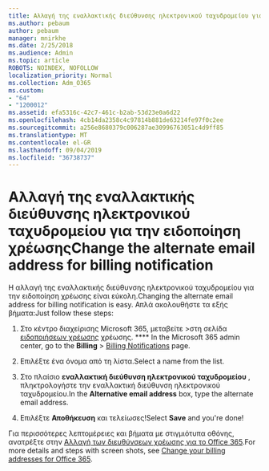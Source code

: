 ```yaml
---
title: Αλλαγή της εναλλακτικής διεύθυνσης ηλεκτρονικού ταχυδρομείου για την ειδοποίηση χρέωσης
ms.author: pebaum
author: pebaum
manager: mnirkhe
ms.date: 2/25/2018
ms.audience: Admin
ms.topic: article
ROBOTS: NOINDEX, NOFOLLOW
localization_priority: Normal
ms.collection: Adm_O365
ms.custom:
- "64"
- "1200012"
ms.assetid: efa5316c-42c7-461c-b2ab-53d23e0a6d22
ms.openlocfilehash: 4cb14da2358c4c97814b881de63214fe97f0c2ee
ms.sourcegitcommit: a256e8680379c006287ae30996763051c4d9ff85
ms.translationtype: MT
ms.contentlocale: el-GR
ms.lasthandoff: 09/04/2019
ms.locfileid: "36738737"
---
```

# <a name="change-the-alternate-email-address-for-billing-notification"></a><span data-ttu-id="4a563-102">Αλλαγή της εναλλακτικής διεύθυνσης ηλεκτρονικού ταχυδρομείου για την ειδοποίηση χρέωσης</span><span class="sxs-lookup"><span data-stu-id="4a563-102">Change the alternate email address for billing notification</span></span>

<span data-ttu-id="4a563-103">Η αλλαγή της εναλλακτικής διεύθυνσης ηλεκτρονικού ταχυδρομείου για την ειδοποίηση χρέωσης είναι εύκολη.</span><span class="sxs-lookup"><span data-stu-id="4a563-103">Changing the alternate email address for billing notification is easy.</span></span> <span data-ttu-id="4a563-104">Απλά ακολουθήστε τα εξής βήματα:</span><span class="sxs-lookup"><span data-stu-id="4a563-104">Just follow these steps:</span></span>
  
1. <span data-ttu-id="4a563-105">Στο κέντρο διαχείρισης Microsoft 365, μεταβείτε \>στη σελίδα [ειδοποιήσεων χρέωσης](https://go.microsoft.com/fwlink/p/?linkid=853212) χρέωσης. \*\*\*\*  </span><span class="sxs-lookup"><span data-stu-id="4a563-105">In the Microsoft 365 admin center, go to the **Billing** \>  [Billing Notifications](https://go.microsoft.com/fwlink/p/?linkid=853212) page.</span></span>

2. <span data-ttu-id="4a563-106">Επιλέξτε ένα όνομα από τη λίστα.</span><span class="sxs-lookup"><span data-stu-id="4a563-106">Select a name from the list.</span></span>

3. <span data-ttu-id="4a563-107">Στο πλαίσιο **εναλλακτική διεύθυνση ηλεκτρονικού ταχυδρομείου** , πληκτρολογήστε την εναλλακτική διεύθυνση ηλεκτρονικού ταχυδρομείου.</span><span class="sxs-lookup"><span data-stu-id="4a563-107">In the **Alternative email address** box, type the alternate email address.</span></span>

4. <span data-ttu-id="4a563-108">Επιλέξτε **Αποθήκευση** και τελείωσες!</span><span class="sxs-lookup"><span data-stu-id="4a563-108">Select **Save** and you're done!</span></span>

<span data-ttu-id="4a563-109">Για περισσότερες λεπτομέρειες και βήματα με στιγμιότυπα οθόνης, ανατρέξτε στην [Αλλαγή των διευθύνσεων χρέωσης για το Office 365](https://docs.microsoft.com/office365/admin/subscriptions-and-billing/change-your-billing-addresses).</span><span class="sxs-lookup"><span data-stu-id="4a563-109">For more details and steps with screen shots, see [Change your billing addresses for Office 365](https://docs.microsoft.com/office365/admin/subscriptions-and-billing/change-your-billing-addresses).</span></span>
  